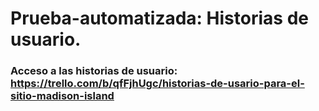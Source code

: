# Prueba-automatizada: Historias de usuario.
### Acceso a las historias de usuario: https://trello.com/b/qfFjhUgc/historias-de-usario-para-el-sitio-madison-island

